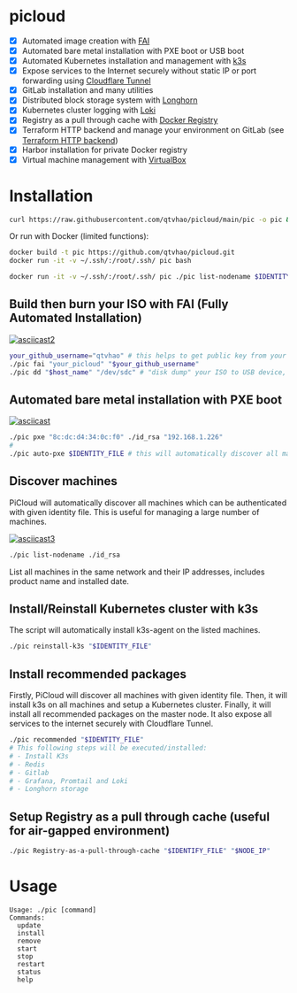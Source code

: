 # picloud
- [x] Automated image creation with [FAI](https://fai-project.org/)
- [x] Automated bare metal installation with PXE boot or USB boot
- [x] Automated Kubernetes installation and management with [k3s](https://k3s.io/)
- [x] Expose services to the Internet securely without static IP or port forwarding using [Cloudflare Tunnel](https://www.cloudflare.com/products/tunnel/)
- [x] GitLab installation and many utilities
- [x] Distributed block storage system with [Longhorn](https://longhorn.io/)
- [x] Kubernetes cluster logging with [Loki](https://grafana.com/oss/loki/)
- [x] Registry as a pull through cache with [Docker Registry](https://docs.docker.com/registry/)
- [x] Terraform HTTP backend and manage your environment on GitLab (see [Terraform HTTP backend](https://docs.gitlab.com/ee/user/infrastructure/iac/terraform_state.html))
- [x] Harbor installation for private Docker registry
- [x] Virtual machine management with [VirtualBox](https://www.virtualbox.org/)

# Installation
```bash
curl https://raw.githubusercontent.com/qtvhao/picloud/main/pic -o pic && chmod +x pic
```
Or run with Docker (limited functions):
```bash
docker build -t pic https://github.com/qtvhao/picloud.git
docker run -it -v ~/.ssh/:/root/.ssh/ pic bash
```

```bash
docker run -it -v ~/.ssh/:/root/.ssh/ pic ./pic list-nodename $IDENTITY_FILE
```

## Build then burn your ISO with FAI (Fully Automated Installation)


[![asciicast2](https://asciinema.org/a/616150.svg)](https://asciinema.org/a/616150)


```bash
your_github_username="qtvhao" # this helps to get public key from your Github account, you can ssh to created machine without password
./pic fai "your_picloud" "$your_github_username"
./pic dd "$host_name" "/dev/sdc" # "disk dump" your ISO to USB device, or use PXE boot to install your machine (see below)
```

## Automated bare metal installation with PXE boot

[![asciicast](https://asciinema.org/a/616107.svg)](https://asciinema.org/a/616107)

```bash
./pic pxe "8c:dc:d4:34:0c:f0" ./id_rsa "192.168.1.226"
# 
./pic auto-pxe $IDENTITY_FILE # this will automatically discover all machines in the same network and install them with created ISO above
```

## Discover machines

PiCloud will automatically discover all machines which can be authenticated with given identity file. This is useful for managing a large number of machines.

[![asciicast3](https://asciinema.org/a/616150.svg)](https://asciinema.org/a/616150)

```bash
./pic list-nodename ./id_rsa
```

List all machines in the same network and their IP addresses, includes product name and installed date.

## Install/Reinstall Kubernetes cluster with k3s

The script will automatically install k3s-agent on the listed machines.

```bash
./pic reinstall-k3s "$IDENTITY_FILE"
```


## Install recommended packages

Firstly, PiCloud will discover all machines with given identity file.
Then, it will install k3s on all machines and setup a Kubernetes cluster.
Finally, it will install all recommended packages on the master node.
It also expose all services to the internet securely with Cloudflare Tunnel.

```bash
./pic recommended "$IDENTITY_FILE"
# This following steps will be executed/installed:
# - Install K3s
# - Redis
# - Gitlab
# - Grafana, Promtail and Loki
# - Longhorn storage
```

## Setup Registry as a pull through cache (useful for air-gapped environment)

```bash
./pic Registry-as-a-pull-through-cache "$IDENTIFY_FILE" "$NODE_IP"
```

# Usage
```text
Usage: ./pic [command]
Commands:
  update
  install
  remove
  start
  stop
  restart
  status
  help
```
